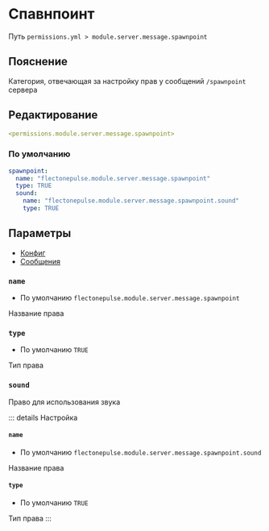 # Спавнпоинт
Путь `permissions.yml > module.server.message.spawnpoint`

## Пояснение
Категория, отвечающая за настройку прав у сообщений `/spawnpoint` сервера

## Редактирование
```yaml
<permissions.module.server.message.spawnpoint>
```

### По умолчанию
```yaml
spawnpoint:
  name: "flectonepulse.module.server.message.spawnpoint"
  type: TRUE
  sound:
    name: "flectonepulse.module.server.message.spawnpoint.sound"
    type: TRUE
```

## Параметры

- [Конфиг](/ru/config/module/server/messsage/spawnpoint/)
- [Сообщения](/ru/messages/ru_ru/module/server/message/spawnpoint/)

### `name`
- По умолчанию `flectonepulse.module.server.message.spawnpoint`

Название права

### `type`
- По умолчанию `TRUE`

Тип права

### `sound`

Право для использования звука

::: details Настройка
#### `name`
- По умолчанию `flectonepulse.module.server.message.spawnpoint.sound`

Название права

#### `type`
- По умолчанию `TRUE`

Тип права
:::

<!--@include: @/ru/parts/permission.md-->

